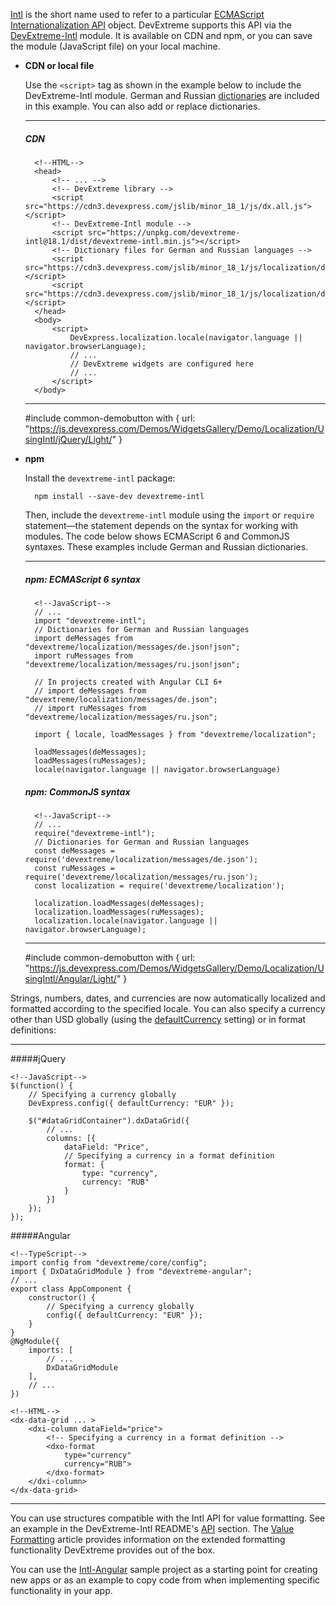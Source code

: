 [Intl](https://developer.mozilla.org/en-US/docs/Web/JavaScript/Reference/Global_Objects/Intl) is the short name used to refer to a particular [ECMAScript Internationalization API](https://ecma-international.org/ecma-402/1.0) object. DevExtreme supports this API via the [DevExtreme-Intl](https://github.com/DevExpress/DevExtreme-Intl) module. It is available on CDN and npm, or you can save the module (JavaScript file) on your local machine.

* **CDN or local file**        

    Use the `<script>` tag as shown in the example below to include the DevExtreme-Intl module. German and Russian [dictionaries](/concepts/Common/33%20Localization/01%20Dictionaries '/Documentation/Guide/Common/Localization/#Dictionaries') are included in this example. You can also add or replace dictionaries.

    ---
    ##### CDN

        <!--HTML-->
        <head>
            <!-- ... -->
            <!-- DevExtreme library -->
            <script src="https://cdn3.devexpress.com/jslib/minor_18_1/js/dx.all.js"></script>
            <!-- DevExtreme-Intl module -->
            <script src="https://unpkg.com/devextreme-intl@18.1/dist/devextreme-intl.min.js"></script>
            <!-- Dictionary files for German and Russian languages -->
            <script src="https://cdn3.devexpress.com/jslib/minor_18_1/js/localization/dx.messages.de.js"></script>
            <script src="https://cdn3.devexpress.com/jslib/minor_18_1/js/localization/dx.messages.ru.js"></script>
        </head>
        <body>
            <script>
                DevExpress.localization.locale(navigator.language || navigator.browserLanguage);
                // ...
                // DevExtreme widgets are configured here
                // ...
            </script>
        </body>

    ---

    #include common-demobutton with {
        url: "https://js.devexpress.com/Demos/WidgetsGallery/Demo/Localization/UsingIntl/jQuery/Light/"
    }

* **npm**       

    Install the `devextreme-intl` package:

        npm install --save-dev devextreme-intl

    Then, include the `devextreme-intl` module using the `import` or `require` statement&mdash;the statement depends on the syntax for working with modules. The code below shows ECMAScript 6 and CommonJS syntaxes. These examples include German and Russian dictionaries.

    ---
    ##### npm: ECMAScript 6 syntax

        <!--JavaScript-->
        // ...
        import "devextreme-intl";
        // Dictionaries for German and Russian languages
        import deMessages from "devextreme/localization/messages/de.json!json";
        import ruMessages from "devextreme/localization/messages/ru.json!json";

        // In projects created with Angular CLI 6+
        // import deMessages from "devextreme/localization/messages/de.json";
        // import ruMessages from "devextreme/localization/messages/ru.json";

        import { locale, loadMessages } from "devextreme/localization";

        loadMessages(deMessages);
        loadMessages(ruMessages);
        locale(navigator.language || navigator.browserLanguage)

    ##### npm: CommonJS syntax

        <!--JavaScript-->
        // ...
        require("devextreme-intl");
        // Dictionaries for German and Russian languages
        const deMessages = require('devextreme/localization/messages/de.json');
        const ruMessages = require('devextreme/localization/messages/ru.json');
        const localization = require('devextreme/localization');

        localization.loadMessages(deMessages);
        localization.loadMessages(ruMessages);
        localization.locale(navigator.language || navigator.browserLanguage);
        
    ---

    #include common-demobutton with {
        url: "https://js.devexpress.com/Demos/WidgetsGallery/Demo/Localization/UsingIntl/Angular/Light/"
    }

Strings, numbers, dates, and currencies are now automatically localized and formatted according to the specified locale. You can also specify a currency other than USD globally (using the [defaultCurrency](/api-reference/50%20Common/Object%20Structures/globalConfig/defaultCurrency.md '/Documentation/ApiReference/Common/Object_Structures/globalConfig/#defaultCurrency') setting) or in format definitions:

---
#####jQuery

    <!--JavaScript-->
    $(function() {
        // Specifying a currency globally
        DevExpress.config({ defaultCurrency: "EUR" });

        $("#dataGridContainer").dxDataGrid({
            // ...
            columns: [{
                dataField: "Price",
                // Specifying a currency in a format definition
                format: {
                    type: "currency",
                    currency: "RUB"
                }
            }]
        });
    });

#####Angular

    <!--TypeScript-->
    import config from "devextreme/core/config";
    import { DxDataGridModule } from "devextreme-angular";
    // ...
    export class AppComponent {
        constructor() {
            // Specifying a currency globally
            config({ defaultCurrency: "EUR" });      
        }
    }
    @NgModule({
        imports: [
            // ...
            DxDataGridModule
        ],
        // ...
    })    

    <!--HTML-->
    <dx-data-grid ... >
        <dxi-column dataField="price">
            <!-- Specifying a currency in a format definition -->
            <dxo-format
                type="currency"
                currency="RUB">
            </dxo-format>
        </dxi-column>
    </dx-data-grid>

---

You can use structures compatible with the Intl API for value formatting. See an example in the DevExtreme-Intl README's [API](https://github.com/DevExpress/DevExtreme-Intl#api) section. The [Value Formatting](/concepts/Common/34%20Value%20Formatting '/Documentation/Guide/Common/Value_Formatting/') article provides information on the extended formatting functionality DevExtreme provides out of the box.

You can use the [Intl-Angular](https://github.com/DevExpress/devextreme-examples/tree/18_1/intl-angular) sample project as a starting point for creating new apps or as an example to copy code from when implementing specific functionality in your app.
